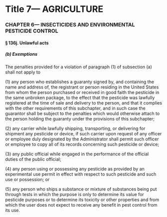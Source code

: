 
# Title 7— AGRICULTURE
### CHAPTER 6— INSECTICIDES AND ENVIRONMENTAL PESTICIDE CONTROL
#### § 136j. Unlawful acts
##### (b) Exemptions

The penalties provided for a violation of paragraph (1) of subsection (a) shall not apply to

(1) any person who establishes a guaranty signed by, and containing the name and address of, the registrant or person residing in the United States from whom the person purchased or received in good faith the pesticide in the same unbroken package, to the effect that the pesticide was lawfully registered at the time of sale and delivery to the person, and that it complies with the other requirements of this subchapter, and in such case the guarantor shall be subject to the penalties which would otherwise attach to the person holding the guaranty under the provisions of this subchapter;

(2) any carrier while lawfully shipping, transporting, or delivering for shipment any pesticide or device, if such carrier upon request of any officer or employee duly designated by the Administrator shall permit such officer or employee to copy all of its records concerning such pesticide or device;

(3) any public official while engaged in the performance of the official duties of the public official;

(4) any person using or possessing any pesticide as provided by an experimental use permit in effect with respect to such pesticide and such use or possession; or

(5) any person who ships a substance or mixture of substances being put through tests in which the purpose is only to determine its value for pesticide purposes or to determine its toxicity or other properties and from which the user does not expect to receive any benefit in pest control from its use.
